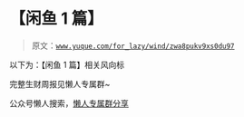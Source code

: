 # 【闲鱼 1 篇】

> 原文：[`www.yuque.com/for_lazy/wind/zwa8pukv9xs0du97`](https://www.yuque.com/for_lazy/wind/zwa8pukv9xs0du97)

以下为：【闲鱼 1 篇】相关风向标

完整生财周报见懒人专属群~

公众号懒人搜索，[懒人专属群分享](https://lazybook.fun/#/blog/group)
